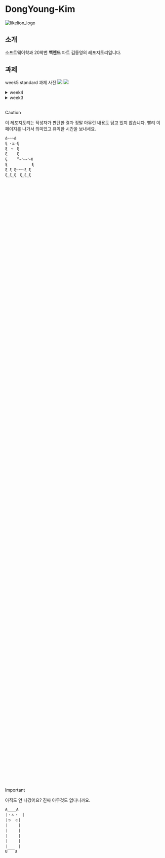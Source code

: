 # DongYoung-Kim

![likelion_logo](images/likelion_logo.gif)

## 소개

소프트웨어학과 20학번 **백엔드** 파트 김동영의 레포지토리입니다.

## 과제

week5 standard 과제 사진
![](images/week5/standard-comment.png)
![](images/week5/standard-postsLastWeek.png)

<details>
  <summary>week4</summary>
  <div markdown="1">
    week4 standard 과제 사진
    <img src="images/week4/standard-adminPage.png" />
    <img src="images/week4/standard-ERD.png" />
    week4 challenge 과제 사진
    <img src="images/week4/challenge-ERD.png" />
    <img src="images/week4/challenge-1.png" />
    <img src="images/week4/challenge-2.png" />
    <img src="images/week4/challenge-3.png" />
    <img src="images/week4/challenge-4.png" />
  </div>
</details>

<details>
  <summary>week3</summary>
  <div markdown="1">
    week3 standard 과제 사진
    <img src="images/week3/standard.png" />
    week3 challenge 과제 사진
    <img src="images/week3/challenge.gif" />
  </div>
</details>

<br/>

> [!CAUTION]
> 이 레포지토리는 작성자가 판단한 결과 정말 아무런 내용도 담고 있지 않습니다.
> 빨리 이 페이지를 나가서 의미있고 유익한 시간을 보내세요.

```
Δ~~~Δ
ξ ･ェ･ξ
ξ　~　ξ
ξ　　 ξ
ξ　　 “~～~～O
ξ　　　　　　 ξ
ξ ξ ξ~～~ξ ξ　
ξ_ξ_ξ　ξ_ξ_ξ













































































































































```

> [!IMPORTANT]
> 아직도 안 나갔어요? 진짜 아무것도 없다니까요.

```
A____A
|・ㅅ・  |
|っ　ｃ|
|　　　|
|　　　|
|　　　|
|　　　|
|　　　|
U￣￣U



































































































































































```

멋사 화이팅!! 👍👍👍
